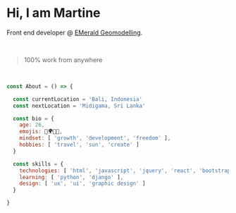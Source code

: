 # Hi, I am Martine 


Front end developer @ [EMerald Geomodelling](https://www.emerald-geomodelling.com/).

&nbsp;

> 100% work from anywhere

&nbsp;

```js
const About = () => {

  const currentLocation = 'Bali, Indonesia'
  const nextLocation = 'Midigama, Sri Lanka'

  const bio = {
    age: 26,
    emojis: 🦋🌍🌈🌴,
    mindset: [ 'growth', 'development', 'freedom' ],
    hobbies: [ 'travel', 'sun', 'create' ]
  }

  const skills = {
    technologies: [ 'html', 'javascript', 'jquery', 'react', 'bootstrap' 'css', 'sass'],
    learning: [ 'python', 'django' ],
    design: [ 'ux', 'ui', 'graphic design' ] 
  }

}
```






<!--
**martineho/martineho** is a ✨ _special_ ✨ repository because its `README.md` (this file) appears on your GitHub profile.

Here are some ideas to get you started:

- 🔭 I’m currently working on ...
- 🌱 I’m currently learning ...
- 👯 I’m looking to collaborate on ...
- 🤔 I’m looking for help with ...
- 💬 Ask me about ...
- 📫 How to reach me: ...
- 😄 Pronouns: ...
- ⚡ Fun fact: ...
-->
